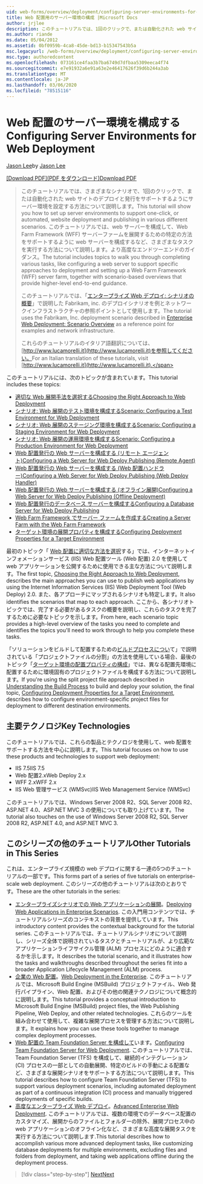 ```yaml
---
uid: web-forms/overview/deployment/configuring-server-environments-for-web-deployment/configuring-server-environments-for-web-deployment
title: Web 配置用のサーバー環境の構成 |Microsoft Docs
author: jrjlee
description: このチュートリアルでは、1回のクリックで、または自動化された web サイトのデプロイと発行をサポートするようにサーバー環境を設定する方法について説明します。
ms.author: riande
ms.date: 05/04/2012
ms.assetid: 0bf0959b-4ca8-45de-bd13-b15347543b5a
msc.legacyurl: /web-forms/overview/deployment/configuring-server-environments-for-web-deployment/configuring-server-environments-for-web-deployment
msc.type: authoredcontent
ms.openlocfilehash: 073161ce4faa3b7ba6749d7dfbaa5309eeca4f74
ms.sourcegitcommit: e7e91932a6e91a63e2e46417626f39d6b244a3ab
ms.translationtype: MT
ms.contentlocale: ja-JP
ms.lasthandoff: 03/06/2020
ms.locfileid: "78515116"
---
```

# <a name="configuring-server-environments-for-web-deployment"></a><span data-ttu-id="bd7bc-103">Web 配置のサーバー環境を構成する</span><span class="sxs-lookup"><span data-stu-id="bd7bc-103">Configuring Server Environments for Web Deployment</span></span>

<span data-ttu-id="bd7bc-104">[Jason Lee](https://github.com/jrjlee)</span><span class="sxs-lookup"><span data-stu-id="bd7bc-104">by [Jason Lee](https://github.com/jrjlee)</span></span>

<span data-ttu-id="bd7bc-105">[[Download PDF]\(PDF をダウンロード\)](https://msdnshared.blob.core.windows.net/media/MSDNBlogsFS/prod.evol.blogs.msdn.com/CommunityServer.Blogs.Components.WeblogFiles/00/00/00/63/56/8130.DeployingWebAppsInEnterpriseScenarios.pdf)</span><span class="sxs-lookup"><span data-stu-id="bd7bc-105">[Download PDF](https://msdnshared.blob.core.windows.net/media/MSDNBlogsFS/prod.evol.blogs.msdn.com/CommunityServer.Blogs.Components.WeblogFiles/00/00/00/63/56/8130.DeployingWebAppsInEnterpriseScenarios.pdf)</span></span>

> <span data-ttu-id="bd7bc-106">このチュートリアルでは、さまざまなシナリオで、1回のクリックで、または自動化された web サイトのデプロイと発行をサポートするようにサーバー環境を設定する方法について説明します。</span><span class="sxs-lookup"><span data-stu-id="bd7bc-106">This tutorial will show you how to set up server environments to support one-click, or automated, website deployment and publishing in various different scenarios.</span></span> <span data-ttu-id="bd7bc-107">このチュートリアルでは、web サーバーを構成して、Web Farm Framework (WFF) サーバーファームを展開するための特定の方法をサポートするように web サーバーを構成するなど、さまざまなタスクを実行する方法について説明します。より高度なエンドツーエンドのガイダンス。</span><span class="sxs-lookup"><span data-stu-id="bd7bc-107">The tutorial includes topics to walk you through completing various tasks, like configuring a web server to support specific approaches to deployment and setting up a Web Farm Framework (WFF) server farm, together with scenario-based overviews that provide higher-level end-to-end guidance.</span></span>
> 
> <span data-ttu-id="bd7bc-108">このチュートリアルでは、「[エンタープライズ Web デプロイ: シナリオの概要](../deploying-web-applications-in-enterprise-scenarios/enterprise-web-deployment-scenario-overview.md)」で説明した Fabrikam, inc. のデプロイシナリオを例とネットワークインフラストラクチャの参照ポイントとして使用します。</span><span class="sxs-lookup"><span data-stu-id="bd7bc-108">The tutorial uses the Fabrikam, Inc. deployment scenario described in [Enterprise Web Deployment: Scenario Overview](../deploying-web-applications-in-enterprise-scenarios/enterprise-web-deployment-scenario-overview.md) as a reference point for examples and network infrastructure.</span></span>
> 
> <span data-ttu-id="bd7bc-109">これらのチュートリアルのイタリア語翻訳については、 [http://www.lucamorelli.it](http://www.lucamorelli.it)を参照してください。</span><span class="sxs-lookup"><span data-stu-id="bd7bc-109">For an Italian translation of these tutorials, visit [http://www.lucamorelli.it](http://www.lucamorelli.it).</span></span>

<span data-ttu-id="bd7bc-110">このチュートリアルには、次のトピックが含まれています。</span><span class="sxs-lookup"><span data-stu-id="bd7bc-110">This tutorial includes these topics:</span></span>

- [<span data-ttu-id="bd7bc-111">適切な Web 展開手法を選択する</span><span class="sxs-lookup"><span data-stu-id="bd7bc-111">Choosing the Right Approach to Web Deployment</span></span>](choosing-the-right-approach-to-web-deployment.md)
- [<span data-ttu-id="bd7bc-112">シナリオ: Web 展開のテスト環境を構成する</span><span class="sxs-lookup"><span data-stu-id="bd7bc-112">Scenario: Configuring a Test Environment for Web Deployment</span></span>](scenario-configuring-a-test-environment-for-web-deployment.md)
- [<span data-ttu-id="bd7bc-113">シナリオ: Web 展開のステージング環境を構成する</span><span class="sxs-lookup"><span data-stu-id="bd7bc-113">Scenario: Configuring a Staging Environment for Web Deployment</span></span>](scenario-configuring-a-staging-environment-for-web-deployment.md)
- [<span data-ttu-id="bd7bc-114">シナリオ: Web 展開の運用環境を構成する</span><span class="sxs-lookup"><span data-stu-id="bd7bc-114">Scenario: Configuring a Production Environment for Web Deployment</span></span>](scenario-configuring-a-production-environment-for-web-deployment.md)
- [<span data-ttu-id="bd7bc-115">Web 配置発行の Web サーバーを構成する (リモート エージェント)</span><span class="sxs-lookup"><span data-stu-id="bd7bc-115">Configuring a Web Server for Web Deploy Publishing (Remote Agent)</span></span>](configuring-a-web-server-for-web-deploy-publishing-remote-agent.md)
- [<span data-ttu-id="bd7bc-116">Web 配置発行の Web サーバーを構成する (Web 配置ハンドラー)</span><span class="sxs-lookup"><span data-stu-id="bd7bc-116">Configuring a Web Server for Web Deploy Publishing (Web Deploy Handler)</span></span>](configuring-a-web-server-for-web-deploy-publishing-web-deploy-handler.md)
- [<span data-ttu-id="bd7bc-117">Web 配置発行の Web サーバーを構成する (オフライン展開)</span><span class="sxs-lookup"><span data-stu-id="bd7bc-117">Configuring a Web Server for Web Deploy Publishing (Offline Deployment)</span></span>](configuring-a-web-server-for-web-deploy-publishing-offline-deployment.md)
- [<span data-ttu-id="bd7bc-118">Web 配置発行のデータベース サーバーを構成する</span><span class="sxs-lookup"><span data-stu-id="bd7bc-118">Configuring a Database Server for Web Deploy Publishing</span></span>](configuring-a-database-server-for-web-deploy-publishing.md)
- [<span data-ttu-id="bd7bc-119">Web Farm Framework でサーバー ファームを作成する</span><span class="sxs-lookup"><span data-stu-id="bd7bc-119">Creating a Server Farm with the Web Farm Framework</span></span>](creating-a-server-farm-with-the-web-farm-framework.md)
- [<span data-ttu-id="bd7bc-120">ターゲット環境の展開プロパティを構成する</span><span class="sxs-lookup"><span data-stu-id="bd7bc-120">Configuring Deployment Properties for a Target Environment</span></span>](configuring-deployment-properties-for-a-target-environment.md)

<span data-ttu-id="bd7bc-121">最初のトピック「 [Web 配置に適切な方法を選択](choosing-the-right-approach-to-web-deployment.md)する」では、インターネットインフォメーションサービス (IIS) Web 配置ツール (Web 配置) 2.0 を使用して web アプリケーションを公開するために使用できる主な方法について説明します。</span><span class="sxs-lookup"><span data-stu-id="bd7bc-121">The first topic, [Choosing the Right Approach to Web Deployment](choosing-the-right-approach-to-web-deployment.md), describes the main approaches you can use to publish web applications by using the Internet Information Services (IIS) Web Deployment Tool (Web Deploy) 2.0.</span></span> <span data-ttu-id="bd7bc-122">また、各アプローチにマップされるシナリオも特定します。</span><span class="sxs-lookup"><span data-stu-id="bd7bc-122">It also identifies the scenarios that map to each approach.</span></span> <span data-ttu-id="bd7bc-123">ここから、各シナリオトピックでは、完了する必要があるタスクの概要を説明し、これらのタスクを完了するために必要なトピックを示します。</span><span class="sxs-lookup"><span data-stu-id="bd7bc-123">From here, each scenario topic provides a high-level overview of the tasks you need to complete and identifies the topics you'll need to work through to help you complete these tasks.</span></span>

<span data-ttu-id="bd7bc-124">「ソリューションをビルドして配置するための[ビルドプロセスについ](../web-deployment-in-the-enterprise/understanding-the-build-process.md)て」で説明されている「プロジェクトファイルの分割」の方法を使用している場合、最後のトピック「[ターゲット環境の配置プロパティの構成](configuring-deployment-properties-for-a-target-environment.md)」では、異なる配置先環境に配置するために環境固有のプロジェクトファイルを構成する方法について説明します。</span><span class="sxs-lookup"><span data-stu-id="bd7bc-124">If you're using the split project file approach described in [Understanding the Build Process](../web-deployment-in-the-enterprise/understanding-the-build-process.md) to build and deploy your solution, the final topic, [Configuring Deployment Properties for a Target Environment](configuring-deployment-properties-for-a-target-environment.md), describes how to configure environment-specific project files for deployment to different destination environments.</span></span>

## <a name="key-technologies"></a><span data-ttu-id="bd7bc-125">主要テクノロジ</span><span class="sxs-lookup"><span data-stu-id="bd7bc-125">Key Technologies</span></span>

<span data-ttu-id="bd7bc-126">このチュートリアルでは、これらの製品とテクノロジを使用して、web 配置をサポートする方法を中心に説明します。</span><span class="sxs-lookup"><span data-stu-id="bd7bc-126">This tutorial focuses on how to use these products and technologies to support web deployment:</span></span>

- <span data-ttu-id="bd7bc-127">IIS 7.5</span><span class="sxs-lookup"><span data-stu-id="bd7bc-127">IIS 7.5</span></span>
- <span data-ttu-id="bd7bc-128">Web 配置2.x</span><span class="sxs-lookup"><span data-stu-id="bd7bc-128">Web Deploy 2.x</span></span>
- <span data-ttu-id="bd7bc-129">WFF 2.x</span><span class="sxs-lookup"><span data-stu-id="bd7bc-129">WFF 2.x</span></span>
- <span data-ttu-id="bd7bc-130">IIS Web 管理サービス (WMSvc)</span><span class="sxs-lookup"><span data-stu-id="bd7bc-130">IIS Web Management Service (WMSvc)</span></span>

<span data-ttu-id="bd7bc-131">このチュートリアルでは、Windows Server 2008 R2、SQL Server 2008 R2、ASP.NET 4.0、ASP.NET MVC 3 の使用についても取り上げています。</span><span class="sxs-lookup"><span data-stu-id="bd7bc-131">The tutorial also touches on the use of Windows Server 2008 R2, SQL Server 2008 R2, ASP.NET 4.0, and ASP.NET MVC 3.</span></span>

## <a name="other-tutorials-in-this-series"></a><span data-ttu-id="bd7bc-132">このシリーズの他のチュートリアル</span><span class="sxs-lookup"><span data-stu-id="bd7bc-132">Other Tutorials in This Series</span></span>

<span data-ttu-id="bd7bc-133">これは、エンタープライズ規模の web デプロイに関する一連の5つのチュートリアルの一部です。</span><span class="sxs-lookup"><span data-stu-id="bd7bc-133">This forms part of a series of five tutorials on enterprise-scale web deployment.</span></span> <span data-ttu-id="bd7bc-134">このシリーズの他のチュートリアルは次のとおりです。</span><span class="sxs-lookup"><span data-stu-id="bd7bc-134">These are the other tutorials in the series:</span></span>

- <span data-ttu-id="bd7bc-135">[エンタープライズシナリオでの Web アプリケーションの展開](../deploying-web-applications-in-enterprise-scenarios/deploying-web-applications-in-enterprise-scenarios.md)。</span><span class="sxs-lookup"><span data-stu-id="bd7bc-135">[Deploying Web Applications in Enterprise Scenarios](../deploying-web-applications-in-enterprise-scenarios/deploying-web-applications-in-enterprise-scenarios.md).</span></span> <span data-ttu-id="bd7bc-136">この入門用コンテンツでは、チュートリアルシリーズのコンテキストの背景を提供しています。</span><span class="sxs-lookup"><span data-stu-id="bd7bc-136">This introductory content provides the contextual background for the tutorial series.</span></span> <span data-ttu-id="bd7bc-137">このチュートリアルでは、チュートリアルシナリオについて説明し、シリーズ全体で説明されているタスクとチュートリアルが、より広範なアプリケーションライフサイクル管理 (ALM) プロセスにどのように適合するかを示します。</span><span class="sxs-lookup"><span data-stu-id="bd7bc-137">It describes the tutorial scenario, and it illustrates how the tasks and walkthroughs described throughout the series fit into a broader Application Lifecycle Management (ALM) process.</span></span>
- <span data-ttu-id="bd7bc-138">[企業の Web 配置](../web-deployment-in-the-enterprise/web-deployment-in-the-enterprise.md)。</span><span class="sxs-lookup"><span data-stu-id="bd7bc-138">[Web Deployment in the Enterprise](../web-deployment-in-the-enterprise/web-deployment-in-the-enterprise.md).</span></span> <span data-ttu-id="bd7bc-139">このチュートリアルでは、Microsoft Build Engine (MSBuild) プロジェクトファイル、Web 発行パイプライン、Web 配置、およびその他の関連テクノロジについて概念的に説明します。</span><span class="sxs-lookup"><span data-stu-id="bd7bc-139">This tutorial provides a conceptual introduction to Microsoft Build Engine (MSBuild) project files, the Web Publishing Pipeline, Web Deploy, and other related technologies.</span></span> <span data-ttu-id="bd7bc-140">これらのツールを組み合わせて使用して、複雑な展開プロセスを管理する方法について説明します。</span><span class="sxs-lookup"><span data-stu-id="bd7bc-140">It explains how you can use these tools together to manage complex deployment processes.</span></span>
- <span data-ttu-id="bd7bc-141">[Web 配置の Team Foundation Server を構成して](../configuring-team-foundation-server-for-web-deployment/configuring-team-foundation-server-for-web-deployment.md)います。</span><span class="sxs-lookup"><span data-stu-id="bd7bc-141">[Configuring Team Foundation Server for Web Deployment](../configuring-team-foundation-server-for-web-deployment/configuring-team-foundation-server-for-web-deployment.md).</span></span> <span data-ttu-id="bd7bc-142">このチュートリアルでは、Team Foundation Server (TFS) を構成して、継続的インテグレーション (CI) プロセスの一部としての自動展開、特定のビルドの手動による配置など、さまざまな展開シナリオをサポートする方法について説明します。</span><span class="sxs-lookup"><span data-stu-id="bd7bc-142">This tutorial describes how to configure Team Foundation Server (TFS) to support various deployment scenarios, including automated deployment as part of a continuous integration (CI) process and manually triggered deployments of specific builds.</span></span>
- <span data-ttu-id="bd7bc-143">[高度なエンタープライズ Web デプロイ](../advanced-enterprise-web-deployment/advanced-enterprise-web-deployment.md)。</span><span class="sxs-lookup"><span data-stu-id="bd7bc-143">[Advanced Enterprise Web Deployment](../advanced-enterprise-web-deployment/advanced-enterprise-web-deployment.md).</span></span> <span data-ttu-id="bd7bc-144">このチュートリアルでは、複数の環境でのデータベース配置のカスタマイズ、展開からのファイルとフォルダーの除外、展開プロセス中の web アプリケーションのオフライン化など、さまざまな高度な展開タスクを実行する方法について説明します.</span><span class="sxs-lookup"><span data-stu-id="bd7bc-144">This tutorial describes how to accomplish various more advanced deployment tasks, like customizing database deployments for multiple environments, excluding files and folders from deployment, and taking web applications offline during the deployment process.</span></span>

> [!div class="step-by-step"]
> [<span data-ttu-id="bd7bc-145">Next</span><span class="sxs-lookup"><span data-stu-id="bd7bc-145">Next</span></span>](choosing-the-right-approach-to-web-deployment.md)

